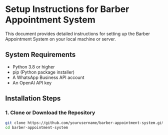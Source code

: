 # Setup Instructions for Barber Appointment System

This document provides detailed instructions for setting up the Barber Appointment System on your local machine or server.

## System Requirements

- Python 3.8 or higher
- pip (Python package installer)
- A WhatsApp Business API account
- An OpenAI API key

## Installation Steps

### 1. Clone or Download the Repository

```bash
git clone https://github.com/yourusername/barber-appointment-system.git
cd barber-appointment-system
